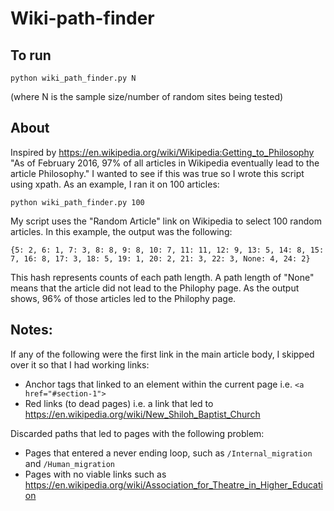 # Wiki-path-finder

## To run
```
python wiki_path_finder.py N
```
(where N is the sample size/number of random sites being tested)

## About

Inspired by https://en.wikipedia.org/wiki/Wikipedia:Getting_to_Philosophy
"As of February 2016, 97% of all articles in Wikipedia eventually lead to the article Philosophy."
I wanted to see if this was true so I wrote this script using xpath. As an example, I ran it on 100 articles:
```
python wiki_path_finder.py 100
```
My script uses the "Random Article" link on Wikipedia to select 100 random articles. In this example, the output was the following:
```
{5: 2, 6: 1, 7: 3, 8: 8, 9: 8, 10: 7, 11: 11, 12: 9, 13: 5, 14: 8, 15: 7, 16: 8, 17: 3, 18: 5, 19: 1, 20: 2, 21: 3, 22: 3, None: 4, 24: 2}
```
This hash represents counts of each path length. A path length of "None" means that the article did not lead to the Philophy page. As the output shows, 96% of those articles led to the Philophy page.

## Notes:

If any of the following were the first link in the main article body, I skipped over it so that I had working links:
* Anchor tags that linked to an element within the current page i.e. `<a href="#section-1">`
* Red links (to dead pages) i.e. a link that led to https://en.wikipedia.org/wiki/New_Shiloh_Baptist_Church

Discarded paths that led to pages with the following problem:
* Pages that entered a never ending loop, such as `/Internal_migration` and  `/Human_migration`
* Pages with no viable links such as https://en.wikipedia.org/wiki/Association_for_Theatre_in_Higher_Education
